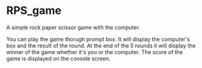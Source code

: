 # RPS_game
A simple rock paper scissor game with the computer. 

You can play the game thorugh prompt box. It will display the computer's box and the result of the round. At the end of the 5 rounds it will display the winner of the game whether it's you or the computer. The score of the game is displayed on the console screen.
